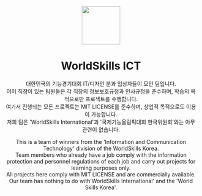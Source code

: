 <p align="center"><img src="https://raw.githubusercontent.com/wsskorea-ict/.github/main/assets/img/communication.png" width="100" height="100"></p>
<!-- We used this icon from https://www.flaticon.com/free-icons/communication -->
<h1 align="center">WorldSkills ICT</h1>

<p align="center">
    대한민국의 기능경기대회 IT/디자인 분과 입상자들이 모인 팀입니다.
    <br>
    이미 직장이 있는 팀원들은 각 직장의 정보보호규정과 인사규정을 준수하며, 학습의 목적으로만 프로젝트를 수행합니다.
    <br>
    여기서 진행되는 모든 프로젝트는 MIT LICENSE를 준수하며, 상업적 목적으로도 이용이 가능합니다.
    <br>
    저희 팀은 'WorldSkills International'과 '국제기능올림픽대회 한국위원회'와는 아무 관련이 없습니다.
</p>

<p align="center">
    This is a team of winners from the 'Information and Communication Technology' division of the WorldSkills Korea.
    <br>
    Team members who already have a job comply with the information protection and personnel regulations of each job and carry out projects for learning purposes only.
    <br>
    All projects here comply with MIT LICENSE and are commercially available.
    <br>
    Our team has nothing to do with'WorldSkills International' and the 'World Skills Korea'.
</p>
